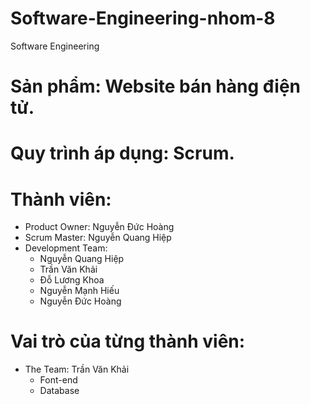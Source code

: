 # Software-Engineering-nhom-8
Software Engineering

# Sản phẩm: Website bán hàng điện tử.

# Quy trình áp dụng: Scrum.

# Thành viên:
<ul>
<li>Product Owner: Nguyễn Đức Hoàng</li>
<li>Scrum Master: Nguyễn Quang Hiệp</li>
<li>Development Team:
<ul>
<li>Nguyễn Quang Hiệp</li>
<li>Trần Văn Khải</li>
<li>Đỗ Lương Khoa</li>
<li>Nguyễn Mạnh Hiếu</li>
<li>Nguyễn Đức Hoàng</li>
</ul>
</li>
</ul>

# Vai trò của từng thành viên:
<ul>
  <li>The Team: Trần Văn Khải
    <ul>
      <li>Font-end</li>
      <li>Database</li>
    </ul>
  </li>
</ul>

